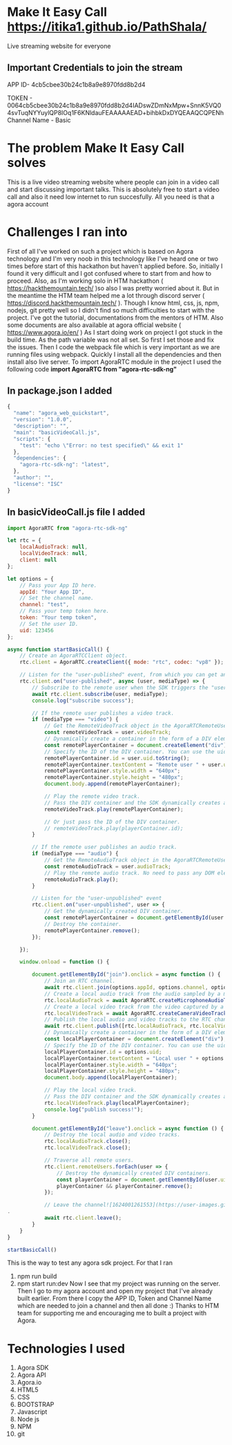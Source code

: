 # Make It Easy Call https://itika1.github.io/PathShala/
Live streaming website for everyone

## Important Credentials to join the stream
APP ID- 4cb5cbee30b24c1b8a9e8970fdd8b2d4 

TOKEN - 0064cb5cbee30b24c1b8a9e8970fdd8b2d4IADswZDmNxMpw+SnnK5VQ04svTuqNYYuylQP8IOq1F6KNldauFEAAAAAEAD+bihbkDxDYQEAAQCQPENh
Channel Name - Basic
# The problem Make It Easy Call solves
This is a live video streaming website where people can join in a video call and start discussing important talks. This is absolutely free to start a video call and also it need low internet to run succesfully. All you need is that a agora account
# Challenges I ran into
First of all I've worked on such a project which is based on Agora technology and I'm very noob in this technology like I've heard one or two times before start of this hackathon but haven't applied before. So, initially I found it very difficult and I got confused where to start from and how to proceed. Also, as I'm working solo in HTM hackathon ( https://hackthemountain.tech/ )so also I was pretty worried about it. But in the meantime the HTM team helped me a lot through discord server ( https://discord.hackthemountain.tech/ ). Though I know html, css, js, npm, nodejs, git pretty well so I didn't find so much difficulties to start with the project. I've got the tutorial, documentations from the mentors of HTM. Also some documents are also available at agora official website ( https://www.agora.io/en/ ) 
As I start doing work on project I got stuck in the build time. As the path variable was not all set. So first I set those and fix the issues. Then I code the webpack file which is very important as we are running files using webpack. Quickly I install all the dependencies and then install also live server. 
To import AgoraRTC module in the project I used the following code
**import AgoraRTC from "agora-rtc-sdk-ng"**
## In package.json I added
```javascript
{
  "name": "agora_web_quickstart",
  "version": "1.0.0",
  "description": "",
  "main": "basicVideoCall.js",
  "scripts": {
    "test": "echo \"Error: no test specified\" && exit 1"
  },
  "dependencies": {
    "agora-rtc-sdk-ng": "latest",
  },
  "author": "",
  "license": "ISC"
}
```
## In basicVideoCall.js file I added
```javascript
import AgoraRTC from "agora-rtc-sdk-ng"

let rtc = {
    localAudioTrack: null,
    localVideoTrack: null,
    client: null
};

let options = {
    // Pass your App ID here.
    appId: "Your App ID",
    // Set the channel name.
    channel: "test",
    // Pass your temp token here.
    token: "Your temp token",
    // Set the user ID.
    uid: 123456
};

async function startBasicCall() {
    // Create an AgoraRTCClient object.
    rtc.client = AgoraRTC.createClient({ mode: "rtc", codec: "vp8" });

    // Listen for the "user-published" event, from which you can get an AgoraRTCRemoteUser object.
    rtc.client.on("user-published", async (user, mediaType) => {
        // Subscribe to the remote user when the SDK triggers the "user-published" event
        await rtc.client.subscribe(user, mediaType);
        console.log("subscribe success");

        // If the remote user publishes a video track.
        if (mediaType === "video") {
            // Get the RemoteVideoTrack object in the AgoraRTCRemoteUser object.
            const remoteVideoTrack = user.videoTrack;
            // Dynamically create a container in the form of a DIV element for playing the remote video track.
            const remotePlayerContainer = document.createElement("div");
            // Specify the ID of the DIV container. You can use the uid of the remote user.
            remotePlayerContainer.id = user.uid.toString();
            remotePlayerContainer.textContent = "Remote user " + user.uid.toString();
            remotePlayerContainer.style.width = "640px";
            remotePlayerContainer.style.height = "480px";
            document.body.append(remotePlayerContainer);

            // Play the remote video track.
            // Pass the DIV container and the SDK dynamically creates a player in the container for playing the remote video track.
            remoteVideoTrack.play(remotePlayerContainer);

            // Or just pass the ID of the DIV container.
            // remoteVideoTrack.play(playerContainer.id);
        }

        // If the remote user publishes an audio track.
        if (mediaType === "audio") {
            // Get the RemoteAudioTrack object in the AgoraRTCRemoteUser object.
            const remoteAudioTrack = user.audioTrack;
            // Play the remote audio track. No need to pass any DOM element.
            remoteAudioTrack.play();
        }

        // Listen for the "user-unpublished" event
        rtc.client.on("user-unpublished", user => {
            // Get the dynamically created DIV container.
            const remotePlayerContainer = document.getElementById(user.uid);
            // Destroy the container.
            remotePlayerContainer.remove();
        });

    });

    window.onload = function () {

        document.getElementById("join").onclick = async function () {
            // Join an RTC channel.
            await rtc.client.join(options.appId, options.channel, options.token, options.uid);
            // Create a local audio track from the audio sampled by a microphone.
            rtc.localAudioTrack = await AgoraRTC.createMicrophoneAudioTrack();
            // Create a local video track from the video captured by a camera.
            rtc.localVideoTrack = await AgoraRTC.createCameraVideoTrack();
            // Publish the local audio and video tracks to the RTC channel.
            await rtc.client.publish([rtc.localAudioTrack, rtc.localVideoTrack]);
            // Dynamically create a container in the form of a DIV element for playing the local video track.
            const localPlayerContainer = document.createElement("div");
            // Specify the ID of the DIV container. You can use the uid of the local user.
            localPlayerContainer.id = options.uid;
            localPlayerContainer.textContent = "Local user " + options.uid;
            localPlayerContainer.style.width = "640px";
            localPlayerContainer.style.height = "480px";
            document.body.append(localPlayerContainer);

            // Play the local video track.
            // Pass the DIV container and the SDK dynamically creates a player in the container for playing the local video track.
            rtc.localVideoTrack.play(localPlayerContainer);
            console.log("publish success!");
        }

        document.getElementById("leave").onclick = async function () {
            // Destroy the local audio and video tracks.
            rtc.localAudioTrack.close();
            rtc.localVideoTrack.close();

            // Traverse all remote users.
            rtc.client.remoteUsers.forEach(user => {
                // Destroy the dynamically created DIV containers.
                const playerContainer = document.getElementById(user.uid);
                playerContainer && playerContainer.remove();
            });

            // Leave the channel![1624001261553](https://user-images.githubusercontent.com/52042964/123542570-f52e7d00-d767-11eb-8f41-9acfb60d77d6.png)
.
            await rtc.client.leave();
        }
    }
}

startBasicCall()
```
This is the way to test any agora sdk project. For that I ran 
1) npm run build
2) npm start run:dev 
Now I see that my project was running on the server. Then I go to my agora account and open my project that I've already built earlier. From there I copy the APP ID, Token and Channel Name which are needed to join a channel and then all done :)
Thanks to HTM team for supporting me and encouraging me to built a project with Agora.
# Technologies I used
1) Agora SDK
2) Agora API
3) Agora.io
4) HTML5
5) CSS
6) BOOTSTRAP
7) Javascript
8) Node js
9) NPM
10) git
